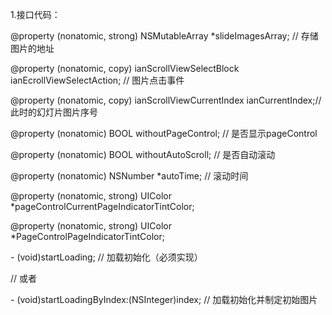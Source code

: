 1.接口代码：
<p>@property (nonatomic, strong) NSMutableArray *slideImagesArray; // 存储图片的地址</p>
<p>@property (nonatomic, copy) ianScrollViewSelectBlock ianEcrollViewSelectAction; // 图片点击事件</p>
<p>@property (nonatomic, copy) ianScrollViewCurrentIndex ianCurrentIndex;// 此时的幻灯片图片序号</p>
<p>@property (nonatomic) BOOL withoutPageControl; // 是否显示pageControl</p>
<p>@property (nonatomic) BOOL withoutAutoScroll; // 是否自动滚动</p>
<p>@property (nonatomic) NSNumber *autoTime; // 滚动时间</p>
<p>@property (nonatomic, strong) UIColor *pageControlCurrentPageIndicatorTintColor;</p>
<p>@property (nonatomic, strong) UIColor *PageControlPageIndicatorTintColor;</p>

<p>- (void)startLoading; // 加载初始化（必须实现）</p>
<p>// 或者</p>
<p>- (void)startLoadingByIndex:(NSInteger)index; // 加载初始化并制定初始图片</p>